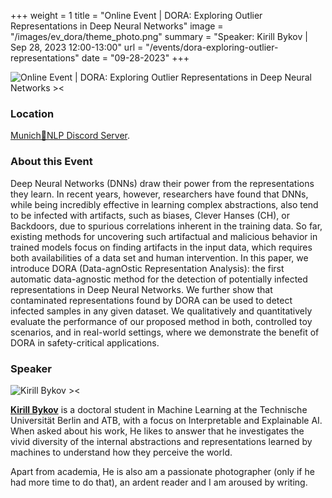 +++
weight = 1
title = "Online Event | DORA: Exploring Outlier Representations in Deep Neural Networks"
image = "/images/ev_dora/theme_photo.png"
summary = "Speaker: Kirill Bykov | Sep 28, 2023 12:00-13:00"
url = "/events/dora-exploring-outlier-representations"
date = "09-28-2023"
+++

<!--more-->

![Online Event | DORA: Exploring Outlier Representations in Deep Neural Networks ><](/images/ev_dora/theme_photo.png)

### Location

[Munich🥨NLP Discord Server](https://discord.gg/yQvKUQQsf3?event=1149409478022807675).


### About this Event

Deep Neural Networks (DNNs) draw their power from the representations they learn. In recent years, however, researchers have found that DNNs, while being incredibly effective in learning complex abstractions, also tend to be infected with artifacts, such as biases, Clever Hanses (CH), or Backdoors, due to spurious correlations inherent in the training data. So far, existing methods for uncovering such artifactual and malicious behavior in trained models focus on finding artifacts in the input data, which requires both availabilities of a data set and human intervention. In this paper, we introduce DORA (Data-agnOstic Representation Analysis): the first automatic data-agnostic method for the detection of potentially infected representations in Deep Neural Networks. We further show that contaminated representations found by DORA can be used to detect infected samples in any given dataset. We qualitatively and quantitatively evaluate the performance of our proposed method in both, controlled toy scenarios, and in real-world settings, where we demonstrate the benefit of DORA in safety-critical applications.

### Speaker

![Kirill Bykov ><](https://www.atb-potsdam.de/fileadmin/_processed_/4/5/csm_1900-64a3cf253181d_075d9305f4.png)

[**Kirill Bykov**](https://www.atb-potsdam.de/de/ueber-uns/team/mitarbeiter/person/kirill-bykov) is a doctoral student in Machine Learning at the Technische Universität Berlin and ATB, with a focus on Interpretable and Explainable AI. When asked about his work, He likes to answer that he investigates the vivid diversity of the internal abstractions and representations learned by machines to understand how they perceive the world.

Apart from academia, He is also am a passionate photographer (only if he had more time to do that), an ardent reader and I am aroused by writing.
